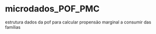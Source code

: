 # microdados_POF_PMC
estrutura dados da pof para calcular propensão marginal a consumir das famílias
